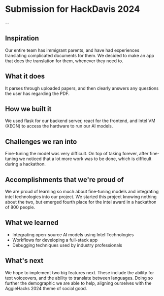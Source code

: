# Submission for HackDavis 2024
--
## Inspiration
Our entire team has immigrant parents, and have had experiences translating complicated documents for them. We decided to make an app that does the translation for them, whenever they need to.
## What it does
It parses through uploaded papers, and then clearly answers any questions the user has regarding the PDF.
## How we built it
We used flask for our backend server, react for the frontend, and Intel VM (XEON) to access the hardware to run our AI models.
## Challenges we ran into
Fine-tuning the model was very  difficult. On top of taking forever, after fine-tuning we noticed that a lot more work was to be done, which is difficult during a hackathon.
## Accomplishments that we're proud of
We are proud of learning so much about fine-tuning models and integrating intel technologies into our project. We started this project knowing nothing about the two, but emerged fourth place for the intel award in a hackathon of 800 people.
## What we learned
- Integrating open-source AI models using Intel Technologies
- Workflows for developing a full-stack app
- Debugging techniques used by industry professionals
## What's next
We hope to implement two big features next. These include the ability for text voiceovers, and the ability to translate between languages. Doing so further the demographic we are able to help, aligning ourselves with the AggieHacks 2024 theme of social good.
